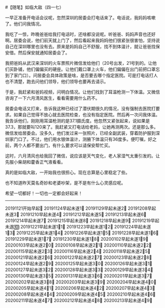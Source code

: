 #【随笔】如临大敌（四一七）

一早正准备开电话会议呢，忽然深圳的居委会打电话来了。电话说，我妈妈咳嗽了。他们问我情况。

我吃了一惊，昨晚爸爸给我打电话时，还啥都没说呢。听爸爸、妈妈声音也还好啊。居委会说，他们前天就上门了，然后看起来我妈妈他们很紧张很害怕，坚持说自己在深圳哪里也没有去。原来是妈妈自己不舒服，找不到体温计，就让爸爸找保安借。然后保安就通知居委会了。

我把爸妈从武汉来深圳的火车票照片微信发给他们（20号出发，21号到的。让他们买卧铺，他们偏偏买的硬座。让他们戴口罩上火车，他们偏偏在出门前把口罩忘到了家门口）。问居委会具体政策是啥，是否要去哪个指定医院。可是打电话打人也不清楚，跑去问他们领导，他们领导也要再去请示。

于是，我赶紧和爸妈视频，问明白情况。让他们找到了耳温枪测一下体温。又微信咨询了一下六月清风医生，看看需要用什么药不。

居委会电话又打来，告诉我这种已经过了潜伏期很久的情况，没有强制去医院打要求。如果自己觉得不放心就去医院检查，也没有指定医院。然后再一次问我体温。我告诉他们，刚刚用耳温枪测的是37.1摄氏度。他忽然又紧张起来，说如果是37.3，那就要叫120来了。我赶紧又打电话给老妈，让她再测两次。还是那么多。微信发给居委会。没多久，他们发过来一张照片，已经全副武装，穿着防护服到深圳家门口了。不过，他们用水银体温计，测腋下体温只有36度多。便叮嘱，好之前，两个人都不要出门，有什么要求可以请保安帮忙买。

这时，六月清风也给我回了微信，说应该是天气变化，老人家湿气太重引发的。让先服小柴胡和藿香正气液看看。

真的是如临大敌，一开始我也很担心。现在总算是心里稳定了些。

也不知道昨天莫名奇妙和老婆吵架，是不是有什么心灵感应呢。

希望一切都好！一切也一定都会好起来！

----

20191121开始早起💪
20191124早起未遂1⃣️
20191129早起未遂2⃣️
20191208早起未遂3⃣️
20191210早起未遂4⃣️
20191212早起未遂5⃣️
20191213早起未遂6⃣️
20191214早起未遂7⃣️
20191215早起未遂8⃣️
20191218早起未遂9⃣️
20191219早起未遂🔟
20191221早起未遂1⃣️1⃣️
20191223早起未遂1⃣️2⃣️
20191224早起未遂1⃣️3⃣️
20191225早起未遂1⃣️4⃣️
20191226早起未遂1⃣️5⃣️
20191228早起未遂1⃣️6⃣️
20191229早起未遂1⃣️7⃣️
20191230早起未遂1⃣️8⃣️
20200102早起未遂1⃣️9⃣️
20200103早起未遂2⃣️0⃣️
20200108早起未遂2⃣️1⃣️
20200110早起未遂2⃣️2⃣️
20200115早起未遂2⃣️3⃣️
20200116早起未遂2⃣️4⃣️
20200118早起未遂2⃣️5⃣️
20200121早起未遂2⃣️6⃣️
20200122早起未遂2⃣️7⃣️
20200123早起未遂2⃣️8⃣️
20200124早起未遂2⃣️9⃣️
20200125早起未遂3⃣️0⃣️
20200126早起未遂3⃣️1⃣️
20200127早起未遂3⃣️2⃣️
20200128早起未遂3⃣️3⃣️
20200129早起未遂3⃣️4⃣️
20200130早起未遂3⃣️5⃣️
20200131早起未遂3⃣️6⃣️
20200201早起未遂3⃣️7⃣️
20200202早起未遂3⃣️8⃣️
20200203早起未遂3⃣️9⃣️
20200204早起未遂4⃣️0⃣️
20200205早起未遂4⃣️1⃣️
20200206早起未遂4⃣️2⃣️
20200207早起未遂4⃣️3⃣️
20200208早起未遂4⃣️4⃣️
20200209早起未遂4⃣️5⃣️
20200210早起未遂4⃣️6⃣️
20200211早起未遂4⃣️7⃣️
20200212早起未遂4⃣️8⃣️
20200213早起未遂4⃣️9⃣️